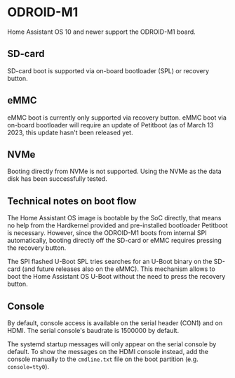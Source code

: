 # ODROID-M1

Home Assistant OS 10 and newer support the ODROID-M1 board.

## SD-card

SD-card boot is supported via on-board bootloader (SPL) or recovery button.

## eMMC

eMMC boot is currently only supported via recovery button. eMMC boot via
on-board bootloader will require an update of Petitboot (as of March 13 2023,
this update hasn't been released yet.

## NVMe

Booting directly from NVMe is not supported. Using the NVMe as the data disk has
been successfully tested.

## Technical notes on boot flow

The Home Assistant OS image is bootable by the SoC directly, that means no help
from the Hardkernel provided and pre-installed bootloader Petitboot is necessary.
However, since the ODROID-M1 boots from internal SPI automatically, booting
directly off the SD-card or eMMC requires pressing the recovery button.

The SPI flashed U-Boot SPL tries searches for an U-Boot binary on the SD-card
(and future releases also on the eMMC). This mechanism allows to boot the Home
Assistant OS U-Boot without the need to press the recovery button.

## Console

By default, console access is available on the serial header (CON1) and on HDMI.
The serial console's baudrate is 1500000 by default.

The systemd startup messages will only appear on the serial console by default.
To show the messages on the HDMI console instead, add the console manually
to the `cmdline.txt` file on the boot partition (e.g. `console=tty0`).

